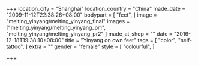 +++
location_city = "Shanghai"
location_country = "China"
made_date = "2009-11-12T22:38:26+08:00"
bodypart = [
  "feet",
]
image = "melting_yinyang/melting_yinyang_final"
images = ["melting_yinyang/melting_yinyang_pr1",
"melting_yinyang/melting_yinyang_pr2"
]
made_at_shop = ""
date = "2016-12-18T19:38:10+08:00"
title = "Yinyang on own feet"
tags = [
  "color",
  "self-tattoo",
]
extra = ""
gender = "female"
style = [
  "colourful",
]

+++
